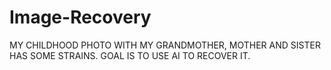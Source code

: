 # Image-Recovery
MY CHILDHOOD PHOTO WITH MY GRANDMOTHER, MOTHER AND SISTER HAS SOME STRAINS. GOAL IS TO USE AI TO RECOVER IT.
